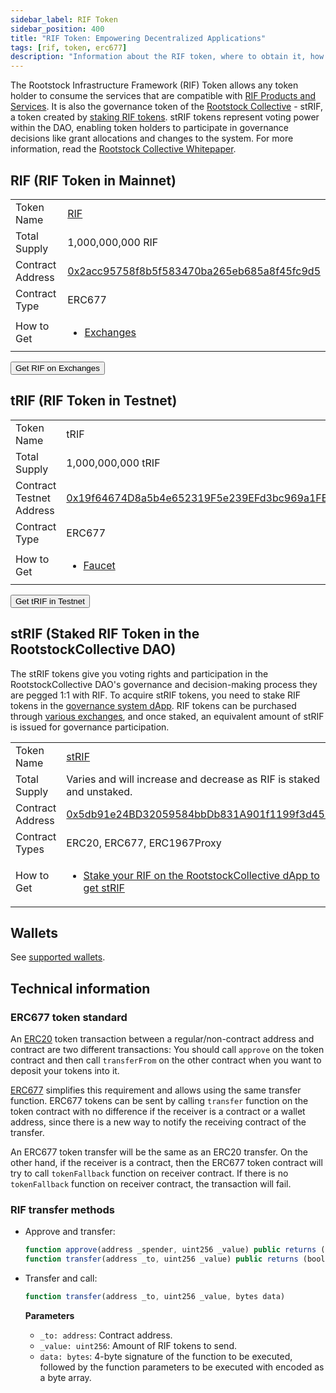 ```yaml
---
sidebar_label: RIF Token
sidebar_position: 400
title: "RIF Token: Empowering Decentralized Applications"
tags: [rif, token, erc677]
description: "Information about the RIF token, where to obtain it, how to transfer it, and technical details on its token standard"
---
```


The Rootstock Infrastructure Framework (RIF) Token allows any token holder to consume the services that are compatible with [RIF Products and Services](/concepts/rif-suite/). It is also the governance token of the [Rootstock Collective](https://rootstockcollective.xyz/) - stRIF, a token created by [staking RIF tokens](#strif-rif-token-in-dao). stRIF tokens represent voting power within the DAO, enabling token holders to participate in governance decisions like grant allocations and changes to the system. For more information, read the [Rootstock Collective Whitepaper](https://wiki.rootstockcollective.xyz/2c6e3b87b49f4c1e9225b713e1b49538?v=819168fca4964319896c19e8299a8ea0).

## RIF (RIF Token in Mainnet)

<table class="table">
  <tbody>
    <tr>
      <td scope="row">Token Name</td>
      <td><a href="https://coinmarketcap.com/currencies/rsk-infrastructure-framework/" target="_blank">RIF</a></td>
    </tr>
    <tr>
      <td scope="row">Total Supply</td>
      <td>1,000,000,000 RIF</td>
    </tr>
    <tr>
      <td scope="row">Contract Address</td>
      <td><a href="https://explorer.rootstock.io/address/0x2acc95758f8b5f583470ba265eb685a8f45fc9d5" target="_blank">0x2acc95758f8b5f583470ba265eb685a8f45fc9d5</a></td>
    </tr>
    <tr>
      <td scope="row">Contract Type</td>
      <td>ERC677</td>
    </tr>
    <tr>
      <td scope="row">How to Get</td>
      <td>
        <ul>
            <li><a href="https://rif.technology/rif-token/" target="_blank">Exchanges</a></li>
        </ul>
      </td>
    </tr>
  </tbody>
</table>

<Button href="https://rif.technology/rif-token/">Get RIF on Exchanges</Button>

## tRIF (RIF Token in Testnet)

<table class="table">
  <tbody>
    <tr>
      <td scope="row">Token Name</td>
      <td>tRIF</td>
    </tr>
    <tr>
      <td scope="row">Total Supply</td>
      <td>1,000,000,000 tRIF</td>
    </tr>
    <tr>
      <td scope="row">Contract Testnet Address</td>
      <td><a href="https://explorer.testnet.rootstock.io/address/0x19f64674d8a5b4e652319f5e239efd3bc969a1fe" target="_blank">0x19f64674D8a5b4e652319F5e239EFd3bc969a1FE</a></td>
    </tr>
    <tr>
      <td scope="row">Contract Type</td>
      <td>ERC677</td>
    </tr>
    <tr>
      <td scope="row">How to Get</td>
      <td>
        <ul>
            <li><a href="https://faucet.rifos.org/" target="_blank">Faucet</a></li>
        </ul>
      </td>
    </tr>
  </tbody>
</table>

<Button href="https://faucet.rifos.org/">Get tRIF in Testnet</Button>

## stRIF (Staked RIF Token in the RootstockCollective DAO)

The stRIF tokens give you voting rights and participation in the RootstockCollective DAO's governance and decision-making process they are pegged 1:1 with RIF. To acquire stRIF tokens, you need to stake RIF tokens in the [governance system dApp](https://app.rootstockcollective.xyz). RIF tokens can be purchased through [various exchanges](https://wiki.rootstockcollective.xyz/Token-Resources-e3f89008a96e4dcab3037ff7861d9d8a), and once staked, an equivalent amount of stRIF is issued for governance participation.

<table class="table">
  <tbody>
    <tr>
      <td scope="row">Token Name</td>
      <td><a href="https://wiki.rootstockcollective.xyz/2c6e3b87b49f4c1e9225b713e1b49538?v=819168fca4964319896c19e8299a8ea0" target="_blank">stRIF</a></td>
    </tr>
    <tr>
      <td scope="row">Total Supply</td>
      <td>Varies and will increase and decrease as RIF is staked and unstaked.</td>
    </tr>
    <tr>
      <td scope="row">Contract Address</td>
      <td><a href="https://rootstock.blockscout.com/token/0x5db91e24BD32059584bbDb831A901f1199f3d459?tab=contract" target="_blank">0x5db91e24BD32059584bbDb831A901f1199f3d459</a></td>
    </tr>
    <tr>
      <td scope="row">Contract Types</td>
      <td>ERC20, ERC677, ERC1967Proxy</td>
    </tr>
    <tr>
      <td scope="row">How to Get</td>
      <td>
        <ul>
            <li><a href="http://app.rootstockcollective.xyz/" target="_blank">Stake your RIF on the RootstockCollective dApp to get stRIF</a></li>
        </ul>
      </td>
    </tr>
  </tbody>
</table>

## Wallets

See [supported wallets](/dev-tools/wallets/).

## Technical information

### ERC677 token standard

An [ERC20](https://github.com/ethereum/EIPs/issues/20)
token transaction between a regular/non-contract address and contract are two different transactions: You should call `approve` on the token contract and then call `transferFrom` on the other contract when you want to deposit your tokens into it.

[ERC677](https://github.com/ethereum/EIPs/issues/677)
simplifies this requirement and allows using the same transfer function. ERC677 tokens can be sent by calling `transfer` function on the token contract with no difference if the receiver is a contract or a wallet address, since there is a new way to notify the receiving contract of the transfer.

An ERC677 token transfer will be the same as an ERC20 transfer. On the other hand, if the receiver is a contract, then the ERC677 token contract will try to call `tokenFallback` function on receiver contract. If there is no `tokenFallback` function on receiver contract, the transaction will fail.

### RIF transfer methods

- Approve and transfer:
    ```js
    function approve(address _spender, uint256 _value) public returns (bool)
    function transfer(address _to, uint256 _value) public returns (bool)
    ```

- Transfer and call:
    ```js
    function transfer(address _to, uint256 _value, bytes data)
    ```

    **Parameters**
    - `_to: address`: Contract address.
    - `_value: uint256`: Amount of RIF tokens to send.
    - `data: bytes`: 4-byte signature of the function to be executed, followed by the function parameters to be executed with encoded as a byte array.
